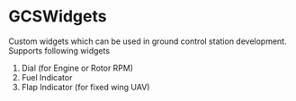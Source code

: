 # GCSWidgets
Custom widgets which can be used in ground control station development.
Supports following widgets
1. Dial (for Engine or Rotor RPM)
2. Fuel Indicator
3. Flap Indicator (for fixed wing UAV)
